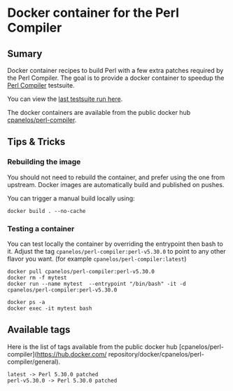 # Docker container for the Perl Compiler

## Sumary

Docker container recipes to build Perl with a few extra patches required by the Perl Compiler.
The goal is to provide a docker container to speedup the [Perl Compiler](https://github.com/cpanel/perl-compiler) testsuite.

You can view the [last testsuite run here](https://github.com/cpanel/perl-compiler/actions).

The docker containers are available from the public docker hub [cpanelos/perl-compiler](https://hub.docker.com/repository/docker/cpanelos/perl-compiler/general).

## Tips & Tricks

### Rebuilding the image

You should not need to rebuild the container, and prefer using the one from upstream.
Docker images are automatically build and published on pushes.

You can trigger a manual build locally using:

    docker build . --no-cache

### Testing a container

You can test locally the container by overriding the entrypoint then bash to it.
Adjust the tag `cpanelos/perl-compiler:perl-v5.30.0` to point to any other flavor you want.
(for example `cpanelos/perl-compiler:latest`)

    docker pull cpanelos/perl-compiler:perl-v5.30.0
    docker rm -f mytest
    docker run --name mytest  --entrypoint "/bin/bash" -it -d cpanelos/perl-compiler:perl-v5.30.0

    docker ps -a
    docker exec -it mytest bash

## Available tags

Here is the list of tags available from the public docker hub [cpanelos/perl-compiler](https://hub.docker.com/         repository/docker/cpanelos/perl-compiler/general).

    latest -> Perl 5.30.0 patched
    perl-v5.30.0 -> Perl 5.30.0 patched
